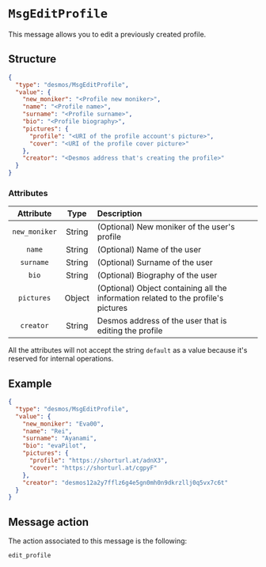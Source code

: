 # `MsgEditProfile`
This message allows you to edit a previously created profile.

## Structure
````json
{
  "type": "desmos/MsgEditProfile",
  "value": {
    "new_moniker": "<Profile new moniker>",
    "name": "<Profile name>",
    "surname": "<Profile surname>",
    "bio": "<Profile biography>",
    "pictures": {
      "profile": "<URI of the profile account's picture>",
      "cover": "<URI of the profile cover picture>"
    },
    "creator": "<Desmos address that's creating the profile>"
  }
}
````

### Attributes
| Attribute | Type | Description |
| :-------: | :----: | :-------- |
| `new_moniker` | String | (Optional) New moniker of the user's profile |
| `name` | String | (Optional) Name of the user |
| `surname` | String | (Optional) Surname of the user |
| `bio` | String | (Optional) Biography of the user |
| `pictures` | Object | (Optional) Object containing all the information related to the profile's pictures |
| `creator` | String | Desmos address of the user that is editing the profile |

All the attributes will not accept the string `default` as a value because it's reserved for internal operations.


## Example
````json
{
  "type": "desmos/MsgEditProfile",
  "value": {
    "new_moniker": "Eva00",
    "name": "Rei",
    "surname": "Ayanami",
    "bio": "evaPilot",
    "pictures": {
      "profile": "https://shorturl.at/adnX3",
      "cover": "https://shorturl.at/cgpyF"
    },
    "creator": "desmos12a2y7fflz6g4e5gn0mh0n9dkrzllj0q5vx7c6t"
  }
}
````

## Message action
The action associated to this message is the following:

```
edit_profile
```

